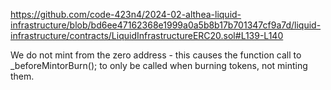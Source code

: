 https://github.com/code-423n4/2024-02-althea-liquid-infrastructure/blob/bd6ee47162368e1999a0a5b8b17b701347cf9a7d/liquid-infrastructure/contracts/LiquidInfrastructureERC20.sol#L139-L140


We do not mint from the zero address - this causes the function call to _beforeMintorBurn(); to only be called when burning tokens, not minting them.
